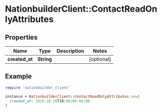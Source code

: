 # NationbuilderClient::ContactReadOnlyAttributes

## Properties

| Name | Type | Description | Notes |
| ---- | ---- | ----------- | ----- |
| **created_at** | **String** |  | [optional] |

## Example

```ruby
require 'nationbuilder_client'

instance = NationbuilderClient::ContactReadOnlyAttributes.new(
  created_at: 2019-10-26T10:00:00-04:00
)
```

